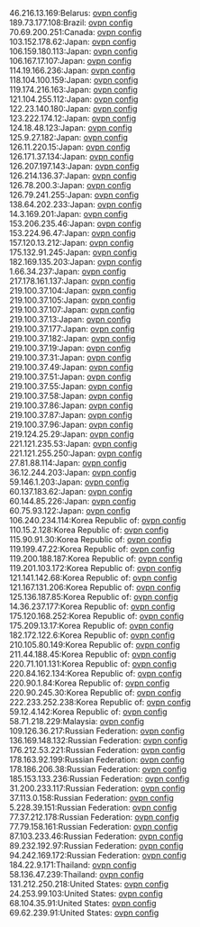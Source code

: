 46.216.13.169:Belarus: [ovpn config](vpn/46_216_13_169.ovpn)  
189.73.177.108:Brazil: [ovpn config](vpn/189_73_177_108.ovpn)  
70.69.200.251:Canada: [ovpn config](vpn/70_69_200_251.ovpn)  
103.152.178.62:Japan: [ovpn config](vpn/103_152_178_62.ovpn)  
106.159.180.113:Japan: [ovpn config](vpn/106_159_180_113.ovpn)  
106.167.17.107:Japan: [ovpn config](vpn/106_167_17_107.ovpn)  
114.19.166.236:Japan: [ovpn config](vpn/114_19_166_236.ovpn)  
118.104.100.159:Japan: [ovpn config](vpn/118_104_100_159.ovpn)  
119.174.216.163:Japan: [ovpn config](vpn/119_174_216_163.ovpn)  
121.104.255.112:Japan: [ovpn config](vpn/121_104_255_112.ovpn)  
122.23.140.180:Japan: [ovpn config](vpn/122_23_140_180.ovpn)  
123.222.174.12:Japan: [ovpn config](vpn/123_222_174_12.ovpn)  
124.18.48.123:Japan: [ovpn config](vpn/124_18_48_123.ovpn)  
125.9.27.182:Japan: [ovpn config](vpn/125_9_27_182.ovpn)  
126.11.220.15:Japan: [ovpn config](vpn/126_11_220_15.ovpn)  
126.171.37.134:Japan: [ovpn config](vpn/126_171_37_134.ovpn)  
126.207.197.143:Japan: [ovpn config](vpn/126_207_197_143.ovpn)  
126.214.136.37:Japan: [ovpn config](vpn/126_214_136_37.ovpn)  
126.78.200.3:Japan: [ovpn config](vpn/126_78_200_3.ovpn)  
126.79.241.255:Japan: [ovpn config](vpn/126_79_241_255.ovpn)  
138.64.202.233:Japan: [ovpn config](vpn/138_64_202_233.ovpn)  
14.3.169.201:Japan: [ovpn config](vpn/14_3_169_201.ovpn)  
153.206.235.46:Japan: [ovpn config](vpn/153_206_235_46.ovpn)  
153.224.96.47:Japan: [ovpn config](vpn/153_224_96_47.ovpn)  
157.120.13.212:Japan: [ovpn config](vpn/157_120_13_212.ovpn)  
175.132.91.245:Japan: [ovpn config](vpn/175_132_91_245.ovpn)  
182.169.135.203:Japan: [ovpn config](vpn/182_169_135_203.ovpn)  
1.66.34.237:Japan: [ovpn config](vpn/1_66_34_237.ovpn)  
217.178.161.137:Japan: [ovpn config](vpn/217_178_161_137.ovpn)  
219.100.37.104:Japan: [ovpn config](vpn/219_100_37_104.ovpn)  
219.100.37.105:Japan: [ovpn config](vpn/219_100_37_105.ovpn)  
219.100.37.107:Japan: [ovpn config](vpn/219_100_37_107.ovpn)  
219.100.37.13:Japan: [ovpn config](vpn/219_100_37_13.ovpn)  
219.100.37.177:Japan: [ovpn config](vpn/219_100_37_177.ovpn)  
219.100.37.182:Japan: [ovpn config](vpn/219_100_37_182.ovpn)  
219.100.37.19:Japan: [ovpn config](vpn/219_100_37_19.ovpn)  
219.100.37.31:Japan: [ovpn config](vpn/219_100_37_31.ovpn)  
219.100.37.49:Japan: [ovpn config](vpn/219_100_37_49.ovpn)  
219.100.37.51:Japan: [ovpn config](vpn/219_100_37_51.ovpn)  
219.100.37.55:Japan: [ovpn config](vpn/219_100_37_55.ovpn)  
219.100.37.58:Japan: [ovpn config](vpn/219_100_37_58.ovpn)  
219.100.37.86:Japan: [ovpn config](vpn/219_100_37_86.ovpn)  
219.100.37.87:Japan: [ovpn config](vpn/219_100_37_87.ovpn)  
219.100.37.96:Japan: [ovpn config](vpn/219_100_37_96.ovpn)  
219.124.25.29:Japan: [ovpn config](vpn/219_124_25_29.ovpn)  
221.121.235.53:Japan: [ovpn config](vpn/221_121_235_53.ovpn)  
221.121.255.250:Japan: [ovpn config](vpn/221_121_255_250.ovpn)  
27.81.88.114:Japan: [ovpn config](vpn/27_81_88_114.ovpn)  
36.12.244.203:Japan: [ovpn config](vpn/36_12_244_203.ovpn)  
59.146.1.203:Japan: [ovpn config](vpn/59_146_1_203.ovpn)  
60.137.183.62:Japan: [ovpn config](vpn/60_137_183_62.ovpn)  
60.144.85.226:Japan: [ovpn config](vpn/60_144_85_226.ovpn)  
60.75.93.122:Japan: [ovpn config](vpn/60_75_93_122.ovpn)  
106.240.234.114:Korea Republic of: [ovpn config](vpn/106_240_234_114.ovpn)  
110.15.2.128:Korea Republic of: [ovpn config](vpn/110_15_2_128.ovpn)  
115.90.91.30:Korea Republic of: [ovpn config](vpn/115_90_91_30.ovpn)  
119.199.47.22:Korea Republic of: [ovpn config](vpn/119_199_47_22.ovpn)  
119.200.188.187:Korea Republic of: [ovpn config](vpn/119_200_188_187.ovpn)  
119.201.103.172:Korea Republic of: [ovpn config](vpn/119_201_103_172.ovpn)  
121.141.142.68:Korea Republic of: [ovpn config](vpn/121_141_142_68.ovpn)  
121.167.131.206:Korea Republic of: [ovpn config](vpn/121_167_131_206.ovpn)  
125.136.187.85:Korea Republic of: [ovpn config](vpn/125_136_187_85.ovpn)  
14.36.237.177:Korea Republic of: [ovpn config](vpn/14_36_237_177.ovpn)  
175.120.168.252:Korea Republic of: [ovpn config](vpn/175_120_168_252.ovpn)  
175.209.13.17:Korea Republic of: [ovpn config](vpn/175_209_13_17.ovpn)  
182.172.122.6:Korea Republic of: [ovpn config](vpn/182_172_122_6.ovpn)  
210.105.80.149:Korea Republic of: [ovpn config](vpn/210_105_80_149.ovpn)  
211.44.188.45:Korea Republic of: [ovpn config](vpn/211_44_188_45.ovpn)  
220.71.101.131:Korea Republic of: [ovpn config](vpn/220_71_101_131.ovpn)  
220.84.162.134:Korea Republic of: [ovpn config](vpn/220_84_162_134.ovpn)  
220.90.1.84:Korea Republic of: [ovpn config](vpn/220_90_1_84.ovpn)  
220.90.245.30:Korea Republic of: [ovpn config](vpn/220_90_245_30.ovpn)  
222.233.252.238:Korea Republic of: [ovpn config](vpn/222_233_252_238.ovpn)  
59.12.4.142:Korea Republic of: [ovpn config](vpn/59_12_4_142.ovpn)  
58.71.218.229:Malaysia: [ovpn config](vpn/58_71_218_229.ovpn)  
109.126.36.217:Russian Federation: [ovpn config](vpn/109_126_36_217.ovpn)  
136.169.148.132:Russian Federation: [ovpn config](vpn/136_169_148_132.ovpn)  
176.212.53.221:Russian Federation: [ovpn config](vpn/176_212_53_221.ovpn)  
178.163.92.199:Russian Federation: [ovpn config](vpn/178_163_92_199.ovpn)  
178.186.206.38:Russian Federation: [ovpn config](vpn/178_186_206_38.ovpn)  
185.153.133.236:Russian Federation: [ovpn config](vpn/185_153_133_236.ovpn)  
31.200.233.117:Russian Federation: [ovpn config](vpn/31_200_233_117.ovpn)  
37.113.0.158:Russian Federation: [ovpn config](vpn/37_113_0_158.ovpn)  
5.228.39.151:Russian Federation: [ovpn config](vpn/5_228_39_151.ovpn)  
77.37.212.178:Russian Federation: [ovpn config](vpn/77_37_212_178.ovpn)  
77.79.158.161:Russian Federation: [ovpn config](vpn/77_79_158_161.ovpn)  
87.103.233.46:Russian Federation: [ovpn config](vpn/87_103_233_46.ovpn)  
89.232.192.97:Russian Federation: [ovpn config](vpn/89_232_192_97.ovpn)  
94.242.169.172:Russian Federation: [ovpn config](vpn/94_242_169_172.ovpn)  
184.22.9.171:Thailand: [ovpn config](vpn/184_22_9_171.ovpn)  
58.136.47.239:Thailand: [ovpn config](vpn/58_136_47_239.ovpn)  
131.212.250.218:United States: [ovpn config](vpn/131_212_250_218.ovpn)  
24.253.99.103:United States: [ovpn config](vpn/24_253_99_103.ovpn)  
68.104.35.91:United States: [ovpn config](vpn/68_104_35_91.ovpn)  
69.62.239.91:United States: [ovpn config](vpn/69_62_239_91.ovpn)  

